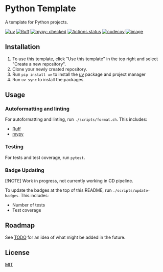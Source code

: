 # Python Template

A template for Python projects.

[![uv](https://img.shields.io/endpoint?url=https://raw.githubusercontent.com/astral-sh/uv/main/assets/badge/v0.json)](https://github.com/astral-sh/uv)
[![Ruff](https://img.shields.io/endpoint?url=https://raw.githubusercontent.com/astral-sh/ruff/main/assets/badge/v2.json)](https://github.com/astral-sh/ruff)
[![mypy: checked](https://www.mypy-lang.org/static/mypy_badge.svg)](https://mypy-lang.org/)
[![Actions status](https://github.com/Willlumm/python-template/workflows/CI/badge.svg)](https://github.com/Willlumm/python-template/actions)
[![codecov](https://codecov.io/github/Willlumm/python-template/graph/badge.svg?token=M18Z3P04K4)](https://codecov.io/github/Willlumm/python-template)
[![image](https://img.shields.io/pypi/l/ruff.svg)](https://github.com/astral-sh/ruff/blob/main/LICENSE)
<!-- ![Tests Status](./reports/tests/badge.svg?dummy=8484744) -->
<!-- ![Coverage Status](./reports/coverage/badge.svg?dummy=8484744) -->

## Installation

1. To use this template, click "Use this template" in the top right and select "Create a new repository".
1. Clone your newly created repository.
1. Run `pip install uv` to install the [uv](https://github.com/astral-sh/uv) package and project manager
1. Run `uv sync` to install the packages.

## Usage

### Autoformatting and linting

For autoformatting and linting, run `./scripts/format.sh`. This includes:
- [Ruff](https://github.com/astral-sh/ruff)
- [mypy](https://github.com/python/mypy)

### Testing

For tests and test coverage, run `pytest`. 

### Badge Updating

[!NOTE]
Work in progress, not currently working in CD pipeline.

To update the badges at the top of this README, run `./scripts/update-badges`. This includes:
- Number of tests
- Test coverage

## Roadmap

See [TODO](TODO.md) for an idea of what might be added in the future.

## License

[MIT](https://choosealicense.com/licenses/mit/)
